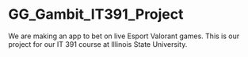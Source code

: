 # GG_Gambit_IT391_Project
We are making an app to bet on live Esport Valorant games. This is our project for our IT 391 course at Illinois State University.
